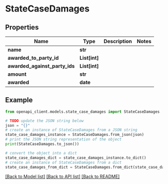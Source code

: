 # StateCaseDamages


## Properties

Name | Type | Description | Notes
------------ | ------------- | ------------- | -------------
**name** | **str** |  | 
**awarded_to_party_id** | **List[int]** |  | 
**awarded_against_party_ids** | **List[int]** |  | 
**amount** | **str** |  | 
**awarded** | **date** |  | 

## Example

```python
from openapi_client.models.state_case_damages import StateCaseDamages

# TODO update the JSON string below
json = "{}"
# create an instance of StateCaseDamages from a JSON string
state_case_damages_instance = StateCaseDamages.from_json(json)
# print the JSON string representation of the object
print(StateCaseDamages.to_json())

# convert the object into a dict
state_case_damages_dict = state_case_damages_instance.to_dict()
# create an instance of StateCaseDamages from a dict
state_case_damages_from_dict = StateCaseDamages.from_dict(state_case_damages_dict)
```
[[Back to Model list]](../README.md#documentation-for-models) [[Back to API list]](../README.md#documentation-for-api-endpoints) [[Back to README]](../README.md)


